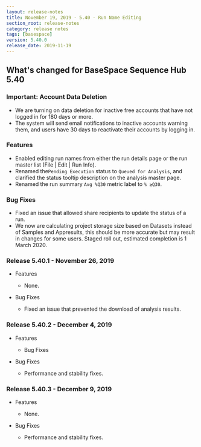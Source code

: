 ```yaml
---
layout: release-notes
title: November 19, 2019 - 5.40 - Run Name Editing
section_root: release-notes
category: release notes
tags: [basespace]
version: 5.40.0
release_date: 2019-11-19
---
```


## What's changed for BaseSpace Sequence Hub 5.40

### Important: Account Data Deletion

- We are turning on data deletion for inactive free accounts that have not logged in for 180 days or more.
- The system will send email notifications to inactive accounts warning them, and users have 30 days to reactivate their accounts by logging in. 

### Features
- Enabled editing run names from either the run details page or the run master list (File | Edit | Run Info).
- Renamed the``Pending Execution`` status to ``Queued for Analysis``, and clarified the status tooltip description on the analysis master page.
- Renamed the run summary ``Avg %Q30`` metric label to ``% ≥Q30``.

### Bug Fixes
- Fixed an issue that allowed share recipients to update the status of a run.
- We now are calculating project storage size based on Datasets instead of Samples and Appresults, this should be more accurate but may result in changes for some users. Staged roll out, estimated completion is 1 March 2020.

### Release 5.40.1 - November 26, 2019
- Features
  - None.

- Bug Fixes
  - Fixed an issue that prevented the download of analysis results.
  
### Release 5.40.2 - December 4, 2019
- Features
  - Bug Fixes

- Bug Fixes
  - Performance and stability fixes.
    
### Release 5.40.3 - December 9, 2019
- Features
  - None.

- Bug Fixes
  - Performance and stability fixes.

